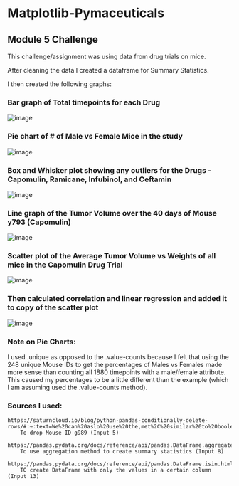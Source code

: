 # Matplotlib-Pymaceuticals
## Module 5 Challenge
This challenge/assignment was using data from drug trials on mice. 

After cleaning the data I created a dataframe for Summary Statistics.

I then created the following graphs:

### Bar graph of Total timepoints for each Drug

![image](https://github.com/JacqueLeeMeyer/Matplotlib-Pymaceuticals/assets/149394665/2299643e-2d78-47df-9c61-97e36792ff2b)
   
### Pie chart of # of Male vs Female Mice in the study

![image](https://github.com/JacqueLeeMeyer/Matplotlib-Pymaceuticals/assets/149394665/f3399ecc-7215-4f42-ba8d-08efa802eeaf)
  
### Box and Whisker plot showing any outliers for the Drugs - Capomulin, Ramicane, Infubinol, and Ceftamin

![image](https://github.com/JacqueLeeMeyer/Matplotlib-Pymaceuticals/assets/149394665/b6d470c6-d23b-4526-8596-f2ba2fd37dc9)

### Line graph of the Tumor Volume over the 40 days of Mouse y793 (Capomulin)

![image](https://github.com/JacqueLeeMeyer/Matplotlib-Pymaceuticals/assets/149394665/51f35037-2724-4b54-a1a6-833de95efdb6)
   
### Scatter plot of the Average Tumor Volume vs Weights of all mice in the Capomulin Drug Trial

![image](https://github.com/JacqueLeeMeyer/Matplotlib-Pymaceuticals/assets/149394665/a56a823c-bf8b-4015-90be-b690aa1c1ecf)
        
### Then calculated correlation and linear regression and added it to copy of the scatter plot

![image](https://github.com/JacqueLeeMeyer/Matplotlib-Pymaceuticals/assets/149394665/0a761180-f3a3-4a4e-8f65-da056c3e94d9)



### Note on Pie Charts:
I used .unique as opposed to the .value-counts because I felt that using the 248 unique Mouse IDs to get the percentages of Males vs Females made more sense than counting all 1880 timepoints with a male/female attribute. This caused my percentages to be a little different than the example (which I am assuming used the .value-counts method).

### Sources I used:
    
    https://saturncloud.io/blog/python-pandas-conditionally-delete-rows/#:~:text=We%20can%20aslo%20use%20the,met%2C%20similar%20to%20boolean%20indexing.
        To drop Mouse ID g989 (Input 5)

    https://pandas.pydata.org/docs/reference/api/pandas.DataFrame.aggregate.html
        To use aggregation method to create summary statistics (Input 8)

    https://pandas.pydata.org/docs/reference/api/pandas.DataFrame.isin.html
        TO create DataFrame with only the values in a certain column (Input 13)
